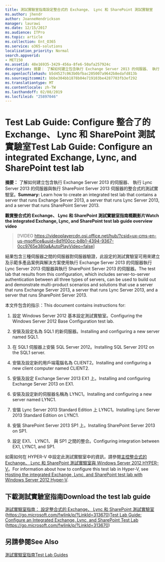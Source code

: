 ```yaml
---
title: 測試實驗室指南設定整合式的 Exchange、 Lync 和 SharePoint 測試實驗室
ms.author: jhendr
author: JoanneHendrickson
manager: laurawi
ms.date: 12/15/2017
ms.audience: ITPro
ms.topic: article
ms.collection: Ent_O365
ms.service: o365-solutions
localization_priority: Normal
search.appverid:
- MET150
ms.assetid: 48e16935-3429-456a-8fe6-50afa257924c
description: 摘要： 了解如何建立包含執行 Exchange Server 2013 的伺服器、 執行 Lync Server 2013 的伺服器與執行 SharePoint Server 2013 伺服器的整合式的測試實驗室。
ms.openlocfilehash: b5d4527c063b0bfbac205007a9642b8edafd813b
ms.sourcegitcommit: bbbe304bb1878b04e719103be4287703fb3ef292
ms.translationtype: MT
ms.contentlocale: zh-TW
ms.lasthandoff: 02/08/2019
ms.locfileid: "25897046"
---
```

# <a name="test-lab-guide-configure-an-integrated-exchange-lync-and-sharepoint-test-lab"></a><span data-ttu-id="aa9ac-103">Test Lab Guide: Configure 整合了的 Exchange、 Lync 和 SharePoint 測試實驗室</span><span class="sxs-lookup"><span data-stu-id="aa9ac-103">Test Lab Guide: Configure an integrated Exchange, Lync, and SharePoint test lab</span></span>

 <span data-ttu-id="aa9ac-104">**摘要：** 了解如何建立包含執行 Exchange Server 2013 的伺服器、 執行 Lync Server 2013 的伺服器與執行 SharePoint Server 2013 伺服器的整合式的測試實驗室。</span><span class="sxs-lookup"><span data-stu-id="aa9ac-104">**Summary:** Learn how to create an integrated test lab that contains a server that runs Exchange Server 2013, a server that runs Lync Server 2013, and a server that runs SharePoint Server 2013.</span></span>
 
<span data-ttu-id="aa9ac-105">**觀賞整合式的 Exchange、 Lync 和 SharePoint 測試實驗室指南概觀影片**</span><span class="sxs-lookup"><span data-stu-id="aa9ac-105">**Watch the integrated Exchange, Lync, and SharePoint test lab guide overview video**</span></span>

> [!VIDEO https://videoplayercdn.osi.office.net/hub/?csid=ux-cms-en-us-msoffice&uuid=8d1f00cc-b8b1-4394-9367-0cc9765e380a&AutoPlayVideo=false]
 
<span data-ttu-id="aa9ac-106">結果包含三種伺服器之間的伺服器對伺服器驗證，此設定的測試實驗室可用來建立及示範多產品案例與解決方案使用執行 Exchange Server 2013 的伺服器執行 Lync Server 2013 伺服器與執行 SharePoint Server 2013 的伺服器。</span><span class="sxs-lookup"><span data-stu-id="aa9ac-106">The test lab that results from this configuration, which includes server-to-server authentication between all three types of servers, can be used to build out and demonstrate multi-product scenarios and solutions that use a server that runs Exchange Server 2013, a server that runs Lync Server 2013, and a server that runs SharePoint Server 2013.</span></span>
  
<span data-ttu-id="aa9ac-107">本文件包含的指示：</span><span class="sxs-lookup"><span data-stu-id="aa9ac-107">This document contains instructions for:</span></span>
  
1. <span data-ttu-id="aa9ac-108">設定 Windows Server 2012 基本設定測試實驗室。</span><span class="sxs-lookup"><span data-stu-id="aa9ac-108">Configuring the Windows Server 2012 Base Configuration test lab.</span></span>
    
2. <span data-ttu-id="aa9ac-109">安裝及設定名為 SQL1 的新伺服器。</span><span class="sxs-lookup"><span data-stu-id="aa9ac-109">Installing and configuring a new server named SQL1.</span></span>
    
3. <span data-ttu-id="aa9ac-110">在 SQL1 伺服器上安裝 SQL Server 2012。</span><span class="sxs-lookup"><span data-stu-id="aa9ac-110">Installing SQL Server 2012 on the SQL1 server.</span></span>
    
4. <span data-ttu-id="aa9ac-111">安裝及設定新的用戶端電腦名為 CLIENT2。</span><span class="sxs-lookup"><span data-stu-id="aa9ac-111">Installing and configuring a new client computer named CLIENT2.</span></span>
    
5. <span data-ttu-id="aa9ac-112">安裝及設定 Exchange Server 2013 EX1 上。</span><span class="sxs-lookup"><span data-stu-id="aa9ac-112">Installing and configuring Exchange Server 2013 on EX1.</span></span>
    
6. <span data-ttu-id="aa9ac-113">安裝及設定新的伺服器名稱為 LYNC1。</span><span class="sxs-lookup"><span data-stu-id="aa9ac-113">Installing and configuring a new server named LYNC1.</span></span>
    
7. <span data-ttu-id="aa9ac-114">安裝 Lync Server 2013 Standard Edition 上 LYNC1。</span><span class="sxs-lookup"><span data-stu-id="aa9ac-114">Installing Lync Server 2013 Standard Edition on LYNC1.</span></span>
    
8. <span data-ttu-id="aa9ac-115">安裝 SharePoint Server 2013 SP1 上。</span><span class="sxs-lookup"><span data-stu-id="aa9ac-115">Installing SharePoint Server 2013 on SP1.</span></span>
    
9. <span data-ttu-id="aa9ac-116">設定 EX1、 LYNC1、 與 SP1 之間的整合。</span><span class="sxs-lookup"><span data-stu-id="aa9ac-116">Configuring integration between EX1, LYNC1, and SP1.</span></span>
    
<span data-ttu-id="aa9ac-117">如需如何在 HYPER-V 中設定此測試實驗室中的資訊，請參閱[主控整合式的 Exchange、 Lync 和 SharePoint 測試實驗室與 Windows Server 2012 HYPER-V](https://social.technet.microsoft.com/wiki/contents/articles/18483.hosting-the-integrated-exchange-lync-and-sharepoint-test-lab-with-windows-server-2012-hyper-v.aspx)。</span><span class="sxs-lookup"><span data-stu-id="aa9ac-117">For information about how to configure this test lab in Hyper-V, see [Hosting the integrated Exchange, Lync, and SharePoint test lab with Windows Server 2012 Hyper-V](https://social.technet.microsoft.com/wiki/contents/articles/18483.hosting-the-integrated-exchange-lync-and-sharepoint-test-lab-with-windows-server-2012-hyper-v.aspx).</span></span>
  
## <a name="download-the-test-lab-guide"></a><span data-ttu-id="aa9ac-118">下載測試實驗室指南</span><span class="sxs-lookup"><span data-stu-id="aa9ac-118">Download the test lab guide</span></span>

<span data-ttu-id="aa9ac-119">[測試實驗室指南： 設定整合式的 Exchange、 Lync 和 SharePoint 測試實驗室](https://go.microsoft.com/fwlink/p/?LinkId=313670)(https://go.microsoft.com/fwlink/p/?LinkId=313670)</span><span class="sxs-lookup"><span data-stu-id="aa9ac-119">[Test Lab Guide: Configure an Integrated Exchange, Lync, and SharePoint Test Lab](https://go.microsoft.com/fwlink/p/?LinkId=313670) (https://go.microsoft.com/fwlink/p/?LinkId=313670)</span></span>
  
## <a name="see-also"></a><span data-ttu-id="aa9ac-120">另請參閱</span><span class="sxs-lookup"><span data-stu-id="aa9ac-120">See Also</span></span>

[<span data-ttu-id="aa9ac-121">測試實驗室指南</span><span class="sxs-lookup"><span data-stu-id="aa9ac-121">Test Lab Guides</span></span>](https://go.microsoft.com/fwlink/p/?LinkId=202817)




